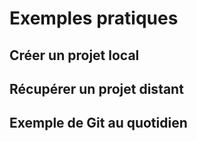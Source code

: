 # Exemples pratiques

## Créer un projet local

## Récupérer un projet distant

## Exemple de Git au quotidien